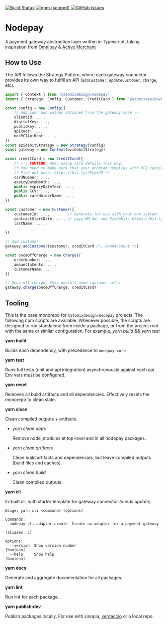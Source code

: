 [![Build Status](https://travis-ci.com/atomixdesign/nodepay.svg?branch=master)](https://travis-ci.com/atomixdesign/nodepay)
[![npm (scoped)](https://img.shields.io/npm/v/@atomixdesign/nodepay)](https://www.npmjs.com/package/@atomixdesign/nodepay)
[![GitHub issues](https://img.shields.io/github/issues/atomixdesign/nodepay)](https://github.com/atomixdesign/nodepay/issues)

# Nodepay

A payment gateway abstraction layer written in Typescript, taking inspiration from
[Omnipay](https://omnipay.thephpleague.com/) & [Active Merchant](http://activemerchant.org/)



## How to Use

The API follows the Strategy Pattern, where each gateway connector provides its own way to fulfill an API (`addCustomer`, `updateCustomer`,  `charge`, etc).

```typescript
import { Context } from '@atomixdesign/nodepay'
import { Strategy, Config, Customer, CreditCard } from '@atomixdesign/nodepay-ezidebit'

const config = new Config({
	// Add your own values obtained from the gateway here ->
	clientId: ...,
    digitalKey: ...,
    publicKey: ...,
    apiRoot: ...,
    nonPCIApiRoot: ...,
})
const ezidebitStrategy = new Strategy(config)
const gateway = new Context(ezidebitStrategy)

const creditCard = new CreditCard({
    /* /!\ CAUTION. When using card details this way,
	/* You need to make sure that your program complies with PCI requirements.
	/* Find out more: https://bit.ly/2PvyxGM */
	cardNumber: ...,
    expiryDateMonth: ...,
    public expiryDateYear: ...,
    public CCV: ...,
    public cardHolderName: ...,
})

const customer = new Customer({
    customerId: ..., 		// Generate for use with your own system
    contractStartDate: ..., // yyyy-MM-dd, see Ezidebit: https://bit.ly/3ibuZWo
    lastName: ...,
    ...
})

// Add customer
gateway.addCustomer(customer, creditCard /*, bankAccount */)

const onceOffCharge = new Charge({
	orderNumber: ...,
    amountInCents: ...,
    customerName: ...,
})

// Once-off charge. This doesn't need customer info.
gateway.charge(onceOffCharge, creditCard)
```



## Tooling

This is the base monorepo for `@atomixdesign/nodepay` projects. The following npm scripts are available. Whenever possible, the scripts are designed to run standalone from inside a package, or from the project root with the same or similar configuration. For example, *yarn build && yarn test*

**yarn build**

Builds each dependency, with precedence to `nodepay-core`

**yarn test**

Runs full tests (unit and api integration) asynchronously against each api. Env vars must be configured.

**yarn reset**

Removes all build artifacts and all dependencies. Effectively resets the monorepo to clean slate.

**yarn clean**

Clean compiled outputs + artifacts.

  - _yarn clean:deps_

    Remove node_modules at top-level and in all nodepay packages.

  - _yarn clean:artifacts_

    Clean build artifacts and dependencies, but leave compiled outputs (build files and caches).

  - _yarn clean:build_

    Clean compiled outputs.

**yarn cli**

In-built cli, with starter template for gateway connector *(needs update).*

```
Usage: yarn cli <command> [options]

Commands:
  nodepay-cli adapter:create  Create an adapter for a payment gateway
                                                                   [aliases: c]

Options:
  --version  Show version number                                      [boolean]
  --help     Show help                                                [boolean]
```

**yarn docs**

Generate and aggregate documentation for all packages.

**yarn lint**

Run lint for each package.

**yarn publish:dev**

Publish packages locally. For use with sinopia, [verdaccio](https://verdaccio.org/) or a local repo.
